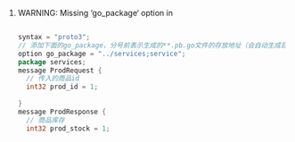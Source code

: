1. WARNING: Missing ‘go_package‘ option in

   ```go
   
   syntax = "proto3";
   // 添加下面的go_package，分号前表示生成的**.pb.go文件的存放地址（会自动生成目录）,分号后表示*.pb.go文件所属的包名
   option go_package = "../services;service";
   package services; 
   message ProdRequest {
     // 传入的商品id
     int32 prod_id = 1;
    
   }
   message ProdResponse {
     // 商品库存
     int32 prod_stock = 1;
   ```

   